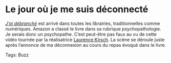 # Le jour où je me suis déconnecté

[*J’ai débranché*](http://blog.tcrouzet.com/jai-debranche/) est arrivé dans toutes les librairies, traditionnelles comme numériques. Amazon a classé le livre dans sa rubrique psychopathologie. Je serais donc un psychopathe. C’est peut-être pas faux au vu de cette vidéo tournée par la réalisatrice [Laurence Kirsch](http://laurencekirsch.fr/). La scène se déroule juste après l’annonce de ma déconnexion au cours du repas évoqué dans le livre.<span id="more-22856"></span>

Tags: Buzz